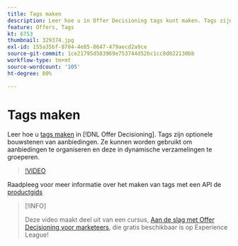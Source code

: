 ```yaml
---
title: Tags maken
description: Leer hoe u in Offer Decisioning tags kunt maken. Tags zijn optionele bouwstenen van aanbiedingen.
feature: Offers, Tags
kt: 6753
thumbnail: 329374.jpg
exl-id: 155a35bf-8704-4e85-8647-479aecd2a9ce
source-git-commit: 1ce21795d583969e753744d52bc1cc8d822130bb
workflow-type: tm+mt
source-wordcount: '105'
ht-degree: 80%

---
```


# Tags maken

Leer hoe u [tags maken](https://experienceleague.adobe.com/docs/journey-optimizer/using/offer-decisioniong/create-components/creating-tags.html?lang=nl) in [!DNL Offer Decisioning]. Tags zijn optionele bouwstenen van aanbiedingen. Ze kunnen worden gebruikt om aanbiedingen te organiseren en deze in dynamische verzamelingen te groeperen.

>[!VIDEO](https://video.tv.adobe.com/v/329374?quality=12&learn=on)

Raadpleeg voor meer informatie over het maken van tags met een API de [productgids](https://experienceleague.adobe.com/docs/journey-optimizer/using/offer-decisioniong/api-reference/offers-api/tags/create.html?lang=nl)

>[!INFO]
>
> Deze video maakt deel uit van een cursus, [Aan de slag met Offer Decisioning voor marketeers](https://experienceleague.adobe.com/?recommended=ExperiencePlatform-U-1-2020.1.offerdecisioning), die gratis beschikbaar is op Experience League!
